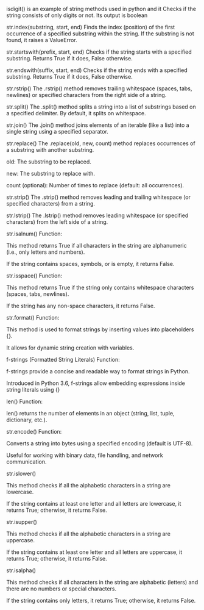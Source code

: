isdigit()  is an example of string methods used in python and it Checks if the string consists of only digits or not. Its output is boolean

str.index(substring, start, end)
Finds the index (position) of the first occurrence of a specified substring within the string.
If the substring is not found, it raises a ValueError.


str.startswith(prefix, start, end)
Checks if the string starts with a specified substring.
Returns True if it does, False otherwise.


 str.endswith(suffix, start, end)
Checks if the string ends with a specified substring.
Returns True if it does, False otherwise.


str.rstrip()
The .rstrip() method removes trailing whitespace (spaces, tabs, newlines) or specified characters from the right side of a string.


str.split()
The .split() method splits a string into a list of substrings based on a specified delimiter. By default, it splits on whitespace.



str.join()
The .join() method joins elements of an iterable (like a list) into a single string using a specified separator.



str.replace()
The .replace(old, new, count) method replaces occurrences of a substring with another substring.

old: The substring to be replaced.

new: The substring to replace with.

count (optional): Number of times to replace (default: all occurrences).



str.strip()
The .strip() method removes leading and trailing whitespace (or specified characters) from a string.


str.lstrip()
The .lstrip() method removes leading whitespace (or specified characters) from the left side of a string.



str.isalnum()
Function:

This method returns True if all characters in the string are alphanumeric (i.e., only letters and numbers).

If the string contains spaces, symbols, or is empty, it returns False.



str.isspace()
Function:

This method returns True if the string only contains whitespace characters (spaces, tabs, newlines).

If the string has any non-space characters, it returns False.



str.format()
Function:

This method is used to format strings by inserting values into placeholders {}.

It allows for dynamic string creation with variables.



f-strings (Formatted String Literals)
Function:

f-strings provide a concise and readable way to format strings in Python.

Introduced in Python 3.6, f-strings allow embedding expressions inside string literals using {}



len()
Function:

len() returns the number of elements in an object (string, list, tuple, dictionary, etc.).



str.encode()
Function:

Converts a string into bytes using a specified encoding (default is UTF-8).

Useful for working with binary data, file handling, and network communication.

str.islower()

This method checks if all the alphabetic characters in a string are lowercase.

If the string contains at least one letter and all letters are lowercase, it returns True; otherwise, it returns False.

str.isupper()

This method checks if all the alphabetic characters in a string are uppercase.

If the string contains at least one letter and all letters are uppercase, it returns True; otherwise, it returns False.

str.isalpha()

This method checks if all characters in the string are alphabetic (letters) and there are no numbers or special characters.

If the string contains only letters, it returns True; otherwise, it returns False.

